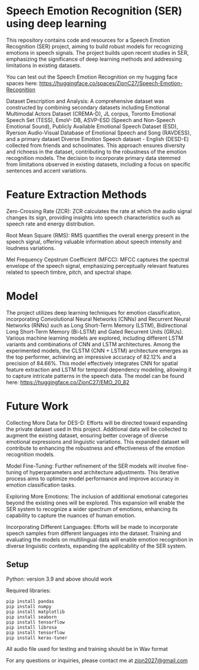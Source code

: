 # Speech Emotion Recognition (SER) using deep learning

This repository contains code and resources for a Speech Emotion Recognition (SER) project, aiming to build robust models for recognizing emotions in speech signals.
The project builds upon recent studies in SER, emphasizing the significance of deep learning methods and addressing limitations in existing datasets.

You can test out the Speech Emotion Recognition on my hugging face spaces here: https://huggingface.co/spaces/ZionC27/Speech-Emotion-Recognition

Dataset Description and Analysis:
A comprehensive dataset was constructed by combining secondary datasets including Emotional Multimodal Actors Dataset (CREMA-D), JL corpus, Toronto Emotional Speech Set (TESS), EmoV- DB, ASVP-ESD (Speech and Non-Speech Emotional Sound), 
Publicly Available Emotional Speech Dataset (ESD), Ryerson Audio-Visual Database of Emotional Speech and Song (RAVDESS), and a primary dataset Diverse Emotion Speech dataset - English (DESD-E) collected from friends and schoolmates. 
This approach ensures diversity and richness in the dataset, contributing to the robustness of the emotion recognition models. 
The decision to incorporate primary data stemmed from limitations observed in existing datasets, including a focus on specific sentences and accent variations.

# Feature Extraction Methods

Zero-Crossing Rate (ZCR): ZCR calculates the rate at which the audio signal changes its sign, providing insights into speech characteristics such as speech rate and energy distribution.

Root Mean Square (RMS): RMS quantifies the overall energy present in the speech signal, offering valuable information about speech intensity and loudness variations.

Mel Frequency Cepstrum Coefficient (MFCC): MFCC captures the spectral envelope of the speech signal, emphasizing perceptually relevant features related to speech timbre, pitch, and spectral shape.

# Model

The project utilizes deep learning techniques for emotion classification, incorporating Convolutional Neural Networks (CNNs) and Recurrent Neural Networks (RNNs) such as Long Short-Term Memory (LSTM), Bidirectional Long Short-Term Memory (Bi-LSTM)
and Gated Recurrent Units (GRUs). Various machine learning models are explored, including different LSTM variants and combinations of CNN and LSTM architectures. 
Among the experimented models, the CLSTM (CNN + LSTM) architecture emerges as the top performer, achieving an impressive accuracy of 82.12% and a precision of 84.66%. This model effectively integrates CNN for spatial feature extraction and 
LSTM for temporal dependency modeling, allowing it to capture intricate patterns in the speech data. The model can be found here: https://huggingface.co/ZionC27/EMO_20_82

# Future Work

Collecting More Data for DES-D: Efforts will be directed toward expanding the private dataset used in this project. Additional data will be collected to augment the existing dataset, 
ensuring better coverage of diverse emotional expressions and linguistic variations. This expanded dataset will contribute to enhancing the robustness and effectiveness of the emotion recognition models.

Model Fine-Tuning: Further refinement of the SER models will involve fine-tuning of hyperparameters and architecture adjustments. This iterative process aims to optimize model performance and improve accuracy in emotion classification tasks.

Exploring More Emotions: The inclusion of additional emotional categories beyond the existing ones will be explored. This expansion will enable the SER system to recognize a wider spectrum of emotions, enhancing its capability to capture the nuances of human emotion.

Incorporating Different Languages: Efforts will be made to incorporate speech samples from different languages into the dataset. Training and evaluating the models on multilingual data will enable emotion 
recognition in diverse linguistic contexts, expanding the applicability of the SER system.

## Setup

Python: version 3.9 and above should work

Required libraries:
```
pip install pandas
pip install numpy
pip install matplotlib
pip install seaborn
pip install tensorflow
pip install librosa
pip install tensorflow
pip install keras-tuner
```
All audio file used for testing and training should be in Wav format

For any questions or inquiries, please contact me at zion2027@gmail.com
